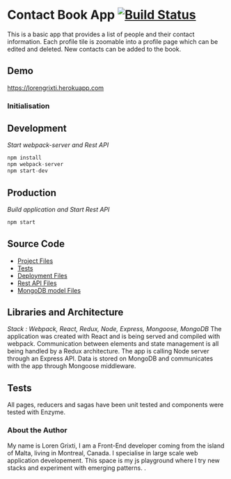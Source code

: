 # Contact Book App [![Build Status](https://travis-ci.org/LorenGr/dogwalkr.svg?branch=master)](https://travis-ci.org/LorenGr/dogwalkr)

This is a basic app that provides a list of people and their contact information.
Each profile tile is zoomable into a profile page which can be edited and deleted.
New contacts can be added to the book.

## Demo
https://lorengrixti.herokuapp.com

### Initialisation

## Development
*Start webpack-server and Rest API*
``` javascript
npm install
npm webpack-server
npm start-dev
```

## Production
*Build application and Start Rest API*
``` javascript
npm start
```

## Source Code
- [Project Files](src/)
- [Tests](test/)
- [Deployment Files](public/)
- [Rest API Files](server/)
- [MongoDB model Files](model/)

## Libraries and Architecture
*Stack : Webpack, React, Redux, Node, Express, Mongoose, MongoDB*
The application was created with React and is being served and compiled with webpack. Communication between elements and state management is all being handled by a Redux architecture. The app is calling Node server through an Express API. Data is stored on MongoDB and communicates with the app through Mongoose middleware.

## Tests
All pages, reducers and sagas have been unit tested and components were tested with Enzyme.

### About the Author
My name is Loren Grixti, I am a Front-End developer coming from the island of Malta, living in Montreal, Canada.
I specialise in large scale web application developement. This space is my js playground where I try new stacks and experiment with emerging patterns.
.
